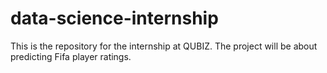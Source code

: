 # data-science-internship
This is the repository for the internship at QUBIZ. The project will be about predicting Fifa player ratings.
